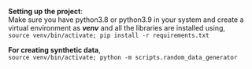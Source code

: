 **Setting up the project**:<br>
Make sure you have python3.8 or python3.9 in your system and create a virtual environment as ***venv*** and all the libraries are installed using,<br>
`source venv/bin/activate; pip install -r requirements.txt`

**For creating synthetic data**,<br>
`source venv/bin/activate; python -m scripts.random_data_generator`
